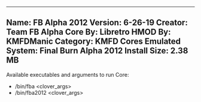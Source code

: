 -----------------------
Name: FB Alpha 2012
Version: 6-26-19
Creator: Team FB Alpha
Core By: Libretro
HMOD By: KMFDManic
Category: KMFD Cores
Emulated System: Final Burn Alpha 2012
Install Size: 2.38 MB
-----------------------
Available executables and arguments to run Core:
- /bin/fba <rom> <clover_args>
- /bin/fba2012 <rom> <clover_args>
